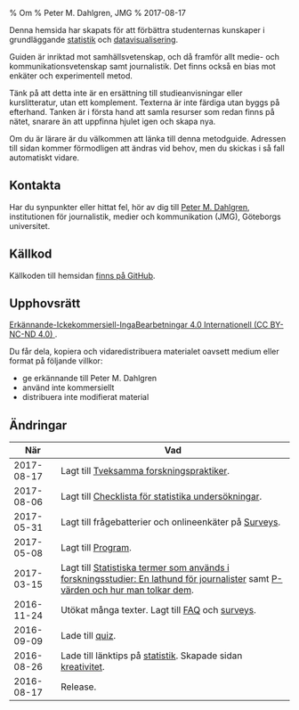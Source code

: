 ﻿% Om
% Peter M. Dahlgren, JMG
% 2017-08-17

Denna hemsida har skapats för att förbättra studenternas kunskaper i grundläggande [statistik](stats.html) och [datavisualisering](dataviz.html).

Guiden är inriktad mot samhällsvetenskap, och då framför allt medie- och kommunikationsvetenskap samt journalistik. Det finns också en bias mot enkäter och experimentell metod.

Tänk på att detta inte är en ersättning till studieanvisningar eller kurslitteratur, utan ett komplement. Texterna är inte färdiga utan byggs på efterhand. Tanken är i första hand att samla resurser som redan finns på nätet, snarare än att uppfinna hjulet igen och skapa nya.

Om du är lärare är du välkommen att länka till denna metodguide. Adressen till sidan kommer förmodligen att ändras vid behov, men du skickas i så fall automatiskt vidare.

## Kontakta

Har du synpunkter eller hittat fel, hör av dig till [Peter M. Dahlgren](http://peterdahlgren.com/contact/), institutionen för journalistik, medier och kommunikation (JMG), Göteborgs universitet.

## Källkod

Källkoden till hemsidan [finns på GitHub](https://github.com/peterdalle/peterdalle.github.io).

## Upphovsrätt

[Erkännande-Ickekommersiell-IngaBearbetningar 4.0 Internationell (CC BY-NC-ND 4.0)
](http://creativecommons.org/licenses/by-nc-nd/4.0/).

Du får dela, kopiera och vidaredistribuera materialet oavsett medium eller format på följande villkor:

- ge erkännande till Peter M. Dahlgren
- använd inte kommersiellt
- distribuera inte modifierat material

## Ändringar

| När        | Vad |
| ---------- | ------------------------------------------------------------ |
| 2017-08-17 | Lagt till [Tveksamma forskningspraktiker](qrp.html). |
| 2017-08-06 | Lagt till [Checklista för statistika undersökningar](checklist-stats.html). |
| 2017-05-31 | Lagt till frågebatterier och onlineenkäter på [Surveys](surveys.html). |
| 2017-05-08 | Lagt till [Program](program.html). |
| 2017-03-15 | Lagt till [Statistiska termer som används i forskningsstudier: En lathund för journalister](journalist.html) samt [P-värden och hur man tolkar dem](p-values.html). |
| 2016-11-24 | Utökat många texter. Lagt till [FAQ](faq.html) och [surveys](surveys.html). |
| 2016-09-09 | Lade till [quiz](quiz.html). |
| 2016-08-26 | Lade till länktips på [statistik](stats.html#webbplatser). Skapade sidan [kreativitet](creativity.html). |
| 2016-08-17 | Release. |